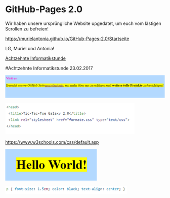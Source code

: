 # GitHub-Pages 2.0

Wir haben unsere ursprüngliche Website upgedatet, um euch vom lästigen Scrollen zu befreien!

https://murielantonia.github.io/GitHub-Pages-2.0/Startseite

LG, Muriel und Antonia!

[Achtzehnte Informatikstunde](#achtzehn)

#Achtzehnte Informatikstunde <a name="achtzehn"><a/>                                                              23.02.2017

![Pages](bilder/Pages27.PNG "Veränderte Schriftgröße auf Website")

![Pages](bilder/Pages28.PNG "Einbindung des externen Stylesheet(CSS)")

https://www.w3schools.com/css/default.asp

![Pages](bilder/Pages31.PNG "Text mittig")

![Pages](bilder/Pages32.PNG "Neue Textformatierung")




